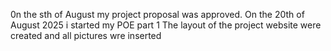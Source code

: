 0n the sth of August my project proposal was approved.
On the 20th of August 2025 i started my POE part 1
The layout of the project website were created and all pictures wre inserted

